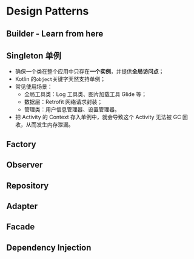 # Design Patterns

## Builder - Learn from here

## Singleton 单例
- 确保一个类在整个应用中只存在**一个实例**，并提供**全局访问点**；
- Kotlin 的`object`关键字天然支持单例；
- 常见使用场景：
  - 全局工具类：Log 工具类、图片加载工具 Glide 等；
  - 数据层：Retrofit 网络请求封装；
  - 管理类：用户信息管理器、设置管理器。
- 把 Activity 的 Context 存入单例中，就会导致这个 Activity 无法被 GC 回收，从而发生内存泄漏。

## Factory

## Observer

## Repository

## Adapter

## Facade

## Dependency Injection
